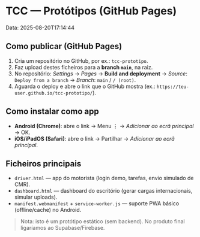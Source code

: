 # TCC — Protótipos (GitHub Pages)
Data: 2025-08-20T17:14:44

## Como publicar (GitHub Pages)
1. Cria um repositório no GitHub, por ex.: `tcc-prototipo`.
2. Faz upload destes ficheiros para a **branch `main`**, na raiz.
3. No repositório: *Settings* → *Pages* → **Build and deployment** → *Source*: `Deploy from a branch` → *Branch*: `main` / `/ (root)`.
4. Aguarda o deploy e abre o link que o GitHub mostra (ex.: `https://teu-user.github.io/tcc-prototipo/`).

## Como instalar como app
- **Android (Chrome)**: abre o link → Menu ⋮ → *Adicionar ao ecrã principal* → OK.
- **iOS/iPadOS (Safari)**: abre o link → Partilhar → *Adicionar ao ecrã principal*.

## Ficheiros principais
- `driver.html` — app do motorista (login demo, tarefas, envio simulado de CMR).
- `dashboard.html` — dashboard do escritório (gerar cargas internacionais, simular uploads).
- `manifest.webmanifest` + `service-worker.js` — suporte PWA básico (offline/cache) no Android.

> Nota: isto é um protótipo estático (sem backend). No produto final ligaríamos ao Supabase/Firebase.
